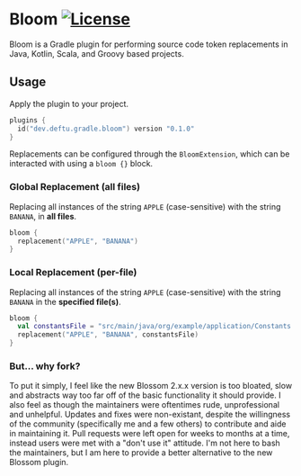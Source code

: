 Bloom [![License](https://img.shields.io/badge/license-LGPL_v3-blue.svg?style=flat)][lgpl]
=========
Bloom is a Gradle plugin for performing source code token replacements in Java, Kotlin, Scala, and Groovy based projects.

## Usage
Apply the plugin to your project.

```kt
plugins {
  id("dev.deftu.gradle.bloom") version "0.1.0"
}
```

Replacements can be configured through the `BloomExtension`, which can be interacted with using a `bloom {}` block.

### Global Replacement (all files)

Replacing all instances of the string `APPLE` (case-sensitive) with the string `BANANA`, in **all files**.

```kt
bloom {
  replacement("APPLE", "BANANA")
}
```

### Local Replacement (per-file)

Replacing all instances of the string `APPLE` (case-sensitive) with the string `BANANA` in the **specified file(s)**.

```kt
bloom {
  val constantsFile = "src/main/java/org/example/application/Constants.java"
  replacement("APPLE", "BANANA", constantsFile)
}
```

### But... why fork?

To put it simply, I feel like the new Blossom 2.x.x version is too bloated, slow and abstracts way too far off of the basic functionality it should provide. I also feel as though the maintainers were oftentimes rude, unprofessional and unhelpful. Updates and fixes were non-existant, despite the willingness of the community (specifically me and a few others) to contribute and aide in maintaining it. Pull requests were left open for weeks to months at a time, instead users were met with a "don't use it" attitude. I'm not here to bash the maintainers, but I am here to provide a better alternative to the new Blossom plugin.

[lgpl]: https://choosealicense.com/licenses/lgpl-3/
